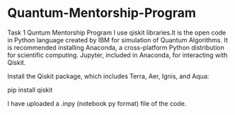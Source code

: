 # Quantum-Mentorship-Program
Task 1 Quntum Mentorship Program
I use qiskit libraries.It is the open code in Python language created by IBM for simulation of Quantum Algorithms. It is recommended installing Anaconda, a cross-platform Python distribution for scientific computing. Jupyter, included in Anaconda, for interacting with Qiskit.

Install the Qiskit package, which includes Terra, Aer, Ignis, and Aqua:

pip install qiskit

I have uploaded a .inpy (notebook py format) file of the code.


